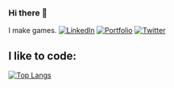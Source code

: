 ### Hi there 👋
I make games.
[![LinkedIn](https://img.shields.io/badge/LinkedIn-Connect-blue?logo=linkedin)](https://www.linkedin.com/in/blackrece/)
[![Portfolio](https://img.shields.io/badge/Portfolio-Visit%20Site-brightgreen)](http://www.blackrece.co.uk)
[![Twitter](https://img.shields.io/badge/Twitter-Follow-blue?logo=twitter)](https://twitter.com/BlackRece)


## I like to code:
[![Top Langs](https://github-readme-stats.vercel.app/api/top-langs/?username=blackrece&theme=bear&langs_count=3)](https://github.com/blackrece/)

<!--
**BlackRece/BlackRece** is a ✨ _special_ ✨ repository because its `README.md` (this file) appears on your GitHub profile.

Here are some ideas to get you started:

- 🔭 I’m currently working on ...
- 🌱 I’m currently learning ...
- 👯 I’m looking to collaborate on ...
- 🤔 I’m looking for help with ...
- 💬 Ask me about ...
- 📫 How to reach me: ...
- 😄 Pronouns: ...
- ⚡ Fun fact: ...
-->

